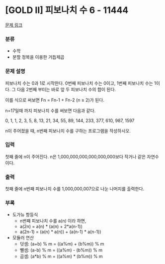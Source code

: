 # [GOLD II] 피보나치 수 6 - 11444

[문제 링크](https://www.acmicpc.net/problem/11444)

### 분류

- 수학
- 분할 정복을 이용한 거듭제곱

### 문제 설명

피보나치 수는 0과 1로 시작한다. 0번째 피보나치 수는 0이고, 1번째 피보나치 수는 1이다. 그 다음 2번째 부터는 바로 앞 두 피보나치 수의 합이 된다.

이를 식으로 써보면 Fn = Fn-1 + Fn-2 (n ≥ 2)가 된다.

n=17일때 까지 피보나치 수를 써보면 다음과 같다.

0, 1, 1, 2, 3, 5, 8, 13, 21, 34, 55, 89, 144, 233, 377, 610, 987, 1597

n이 주어졌을 때, n번째 피보나치 수를 구하는 프로그램을 작성하시오.

### 입력

첫째 줄에 n이 주어진다. n은 1,000,000,000,000,000,000보다 작거나 같은 자연수이다.



### 출력

첫째 줄에 n번째 피보나치 수를 1,000,000,007으로 나눈 나머지를 출력한다.

### 부록

- 도가뉴 항등식
  - n번째 피보나치 수를 a(n) 이라 하면,
  - a(2n) = a(n) * (a(n) + 2*a(n-1))
  - a(2n-1) = (a(n) * a(n)) + (a(n-1) * a(n-1))
- 모듈러 연산
  - 덧셈: (a+b) % m = ((a%m) + (b%m)) % m
  - 뺄셈: (a-b) % m = ((a%m) - (b%m)) % m
  - 곱셈: (a*b) % m = ((a%m) * (b%m)) % m